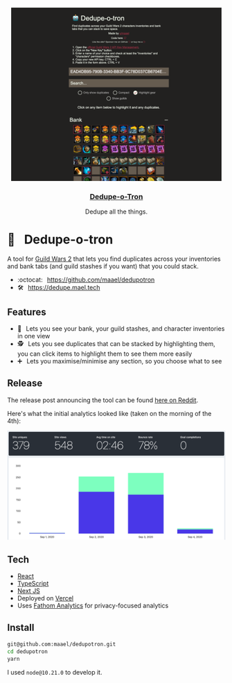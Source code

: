 <p align="center">
  <a href="https://dedupe.mael.tech">
    <img src="./public/imgs/screenshot.png" height="400">
    <h3 align="center">Dedupe-o-Tron</h3>
  </a>
  <p align="center">Dedupe all the things.</p>
</p>

# :robot:⠀Dedupe-o-tron

A tool for [Guild Wars 2](https://www.guildwars2.com/) that lets you find duplicates across your inventories and bank tabs (and guild stashes if you want) that you could stack.

- :octocat:⠀https://github.com/maael/dedupotron
- :hammer_and_wrench:⠀https://dedupe.mael.tech

## Features

- :bank:⠀Lets you see your bank, your guild stashes, and character inventories in one view
- :detective:⠀Lets you see duplicates that can be stacked by highlighting them, you can click items to highlight them to see them more easily
- :heavy_plus_sign:⠀Lets you maximise/minimise any section, so you choose what to see

## Release

The release post announcing the tool can be found [here on Reddit](https://www.reddit.com/r/Guildwars2/comments/il9fjb/dedupeotron_find_duplicate_items_in_your_bank_and/).

Here's what the initial analytics looked like (taken on the morning of the 4th):

<p align="center">
  <img src="./public/imgs/analytics.png">
</p>

## Tech

- [React](https://reactjs.org/)
- [TypeScript](https://www.typescriptlang.org/)
- [Next JS](https://nextjs.org/)
- Deployed on [Vercel](vercel.com)
- Uses [Fathom Analytics](https://usefathom.com/) for privacy-focused analytics

## Install

```sh
git@github.com:maael/dedupotron.git
cd dedupotron
yarn
```

I used `node@10.21.0` to develop it.
